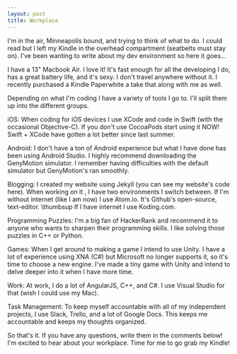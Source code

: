 ```yaml
---
layout: post
title: Workplace
---
```

I'm in the air, Minneapolis bound, and trying to think of what to do. I could read but I left my Kindle in the overhead compartment (seatbelts must stay on). I've been wanting to write about my dev environment so here it goes...

I have a 13" Macbook Air. I love it! It's fast enough for all the developing I do, has a great battery life, and it's sexy. I don't travel anywhere without it. I recently purchased a Kindle Paperwhite a take that along with me as well.

Depending on what I'm coding I have a variety of tools I go to. I'll split them up into the different groups.

iOS:
When coding for iOS devices I use XCode and code in Swift (with the occasional Objective-C). If you don't use CocoaPods start using it NOW! Swift + XCode have gotten a lot better since last summer.

Android:
I don't have a ton of Android experience but what I have done has been using Android Studio. I highly recommend downloading the GenyMotion simulator. I remember having difficulties with the default simulator but GenyMotion's ran smoothly.

Blogging:
I created my website using Jekyll (you can see my website's code here). When working on it , I have two environments I switch between. If I'm without internet (like I am now) I use Atom.io. It's Github's open-source, text-editor. \thumbsup If I have internet I use Koding.com.

Programming Puzzles:
I'm a big fan of HackerRank and recommend it to anyone who wants to sharpen their programming skills. I like solving those puzzles in C++ or Python.

Games:
When I get around to making a game I intend to use Unity. I have a lot of experience using XNA (C#) but Microsoft no longer supports it, so it's time to choose a new engine. I've made a tiny game with Unity and intend to delve deeper into it when I have more time.

Work:
At work, I do a lot of AngularJS, C++, and C#. I use Visual Studio for that (wish I could use my Mac).

Task Management:
To keep myself accountable with all of my independent projects, I use Slack, Trello, and a lot of Google Docs. This keeps me accountable and keeps my thoughts organized.

So that's it. If you have any questions, write them in the comments below! I'm excited to hear about your workplace. Time for me to go grab my Kindle!

